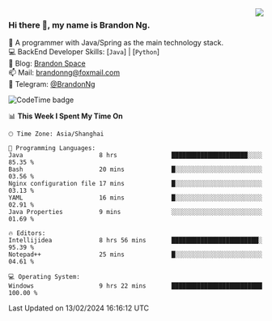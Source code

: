 <img  align="right" src="https://github-readme-stats-brandon0824.vercel.app/api/top-langs/?username=brandon0824&layout=compact">

### Hi there 👋, my name is Brandon Ng.

🌱 A programmer with Java/Spring as the main technology stack.  
💻 BackEnd Developer Skills: [`Java`] | [`Python`]  
📝 Blog: [Brandon Space](https://brandonng.tech)  
📫 Mail: brandonng@foxmail.com  
📰 Telegram: [@BrandonNg](https://t.me/BrandonNg24)  

![CodeTime badge](https://img.shields.io/endpoint?style=flat-square&url=https%3A%2F%2Fapi.codetime.dev%2Fshield%3Fid%3D128%26project%3D%26in%3D604800000)

<!--START_SECTION:waka-->
📊 **This Week I Spent My Time On** 

```text
🕑︎ Time Zone: Asia/Shanghai

💬 Programming Languages: 
Java                     8 hrs               █████████████████████░░░░   85.35 % 
Bash                     20 mins             █░░░░░░░░░░░░░░░░░░░░░░░░   03.56 % 
Nginx configuration file 17 mins             █░░░░░░░░░░░░░░░░░░░░░░░░   03.13 % 
YAML                     16 mins             █░░░░░░░░░░░░░░░░░░░░░░░░   02.91 % 
Java Properties          9 mins              ░░░░░░░░░░░░░░░░░░░░░░░░░   01.69 % 

🔥 Editors: 
Intellijidea             8 hrs 56 mins       ████████████████████████░   95.39 % 
Notepad++                25 mins             █░░░░░░░░░░░░░░░░░░░░░░░░   04.61 % 

💻 Operating System: 
Windows                  9 hrs 22 mins       █████████████████████████   100.00 % 
```


 Last Updated on 13/02/2024 16:16:12 UTC
<!--END_SECTION:waka-->
